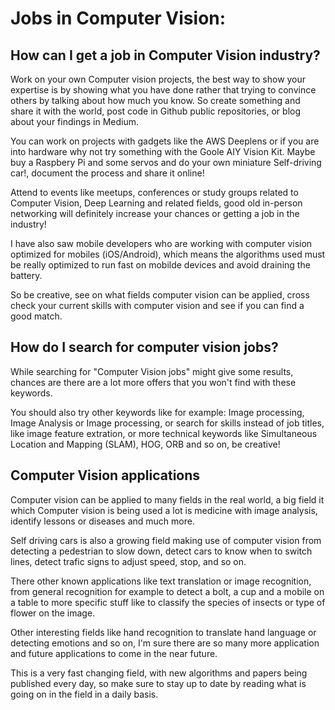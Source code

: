 # Jobs in Computer Vision:

## How can I get a job in Computer Vision industry?

Work on your own Computer vision projects, the best way to show your expertise is by showing what you have done rather that trying to convince others by talking about how much you know. So create something and share it with the world, post code in Github public repositories, or blog about your findings in Medium.

You can work on projects with gadgets like the AWS Deeplens or if you are into hardware why not try something with the Goole AIY Vision Kit. Maybe buy a Raspbery Pi and some servos and do your own miniature Self-driving car!, document the process and share it online!

Attend to events like meetups, conferences or study groups related to Computer Vision, Deep Learning and related fields, good old in-person networking will definitely increase your chances or getting a job in the industry!

I have also saw mobile developers who are working with computer vision optimized for mobiles (iOS/Android), which means the algorithms used must be really optimized to run fast on mobilde devices and avoid draining the battery.

So be creative, see on what fields computer vision can be applied, cross check your current skills with computer vision and see if you can find a good match.

## How do I search for computer vision jobs?

While searching for "Computer Vision jobs" might give some results, chances are there are a lot more offers that you won't find with these keywords. 

You should also try other keywords like for example: Image processing, Image Analysis or Image processing, or search for skills instead of job titles, like image feature extration, or more technical keywords like Simultaneous Location and Mapping (SLAM), HOG, ORB and so on, be creative!

## Computer Vision applications

Computer vision can be applied to many fields in the real world, a big field it which Computer vision is being used a lot is medicine with image analysis, identify lessons or diseases and much more.

Self driving cars is also a growing field making use of computer vision from detecting a pedestrian to slow down, detect cars to know when to switch lines, detect trafic signs to adjust speed, stop, and so on.

There other known applications like text translation or image recognition, from general recognition for example to detect a bolt, a cup and a mobile on a table to more specific stuff like to classify the species of insects or type of flower on the image.

Other interesting fields like hand recognition to translate hand language or detecting emotions and so on, I'm sure there are so many more application and future applications to come in the near future.

This is a very fast changing field, with new algorithms and papers being published every day, so make sure to stay up to date by reading what is going on in the field in a daily basis.